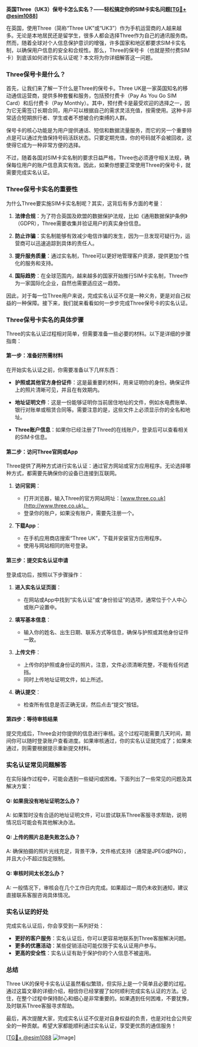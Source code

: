**英国Three（UK3）保号卡怎么实名？——轻松搞定你的SIM卡实名问题[[TG💪+ @esim1088](https://t.me/s/esim1088)]**

在英国，使用Three（简称“Three UK”或“UK3”）作为手机运营商的人越来越多。无论是本地居民还是留学生，很多人都会选择Three作为自己的通讯服务商。然而，随着全球对个人信息保护意识的增强，许多国家和地区都要求SIM卡实名制，以确保用户信息的安全和合规性。那么，Three的保号卡（也就是预付费SIM卡）到底该如何进行实名认证呢？本文将为你详细解答这一问题。

### Three保号卡是什么？

首先，让我们来了解一下什么是Three的保号卡。Three UK是一家英国知名的移动通信运营商，提供多种套餐和服务，包括预付费卡（Pay As You Go SIM Card）和后付费卡（Pay Monthly）。其中，预付费卡是最受欢迎的选择之一，因为它无需签订长期合同，用户可以根据自己的需求灵活充值，按需使用。这种卡非常适合短期旅行者、学生或者不想被合约束缚的人群。

保号卡的核心功能是为用户提供通话、短信和数据流量服务，而它的另一个重要特点是可以通过充值保持号码活跃状态。只要定期充值，你的号码就不会被回收，这使得它成为一种非常方便的选择。

不过，随着各国对SIM卡实名制的要求日益严格，Three也必须遵守相关法规，确保每位用户的账户信息真实有效。因此，如果你想要正常使用Three的保号卡，就需要完成实名认证。

### Three保号卡实名的重要性

为什么Three要实施SIM卡实名制呢？其实，这背后有多方面的考量：

1. **法律合规**：为了符合英国及欧盟的数据保护法规，比如《通用数据保护条例》（GDPR），Three需要收集并验证用户的真实身份信息。
   
2. **防止诈骗**：实名制能够有效减少电信诈骗的发生，因为一旦发现可疑行为，运营商可以迅速追踪到具体的责任人。

3. **提升服务质量**：通过实名制，Three可以更好地管理客户资源，提供更加个性化的服务和支持。

4. **国际趋势**：在全球范围内，越来越多的国家开始推行SIM卡实名制，Three作为一家国际化企业，自然也需要适应这一趋势。

因此，对于每一位Three用户来说，完成实名认证不仅是一种义务，更是对自己权益的一种保障。接下来，我们就来看看如何一步步完成Three保号卡的实名认证。

### Three保号卡实名的具体步骤

Three的实名认证过程相对简单，但需要准备一些必要的材料。以下是详细的步骤指南：

#### 第一步：准备好所需材料

在开始实名认证之前，你需要准备以下几样东西：

- **护照或其他官方身份证件**：这是最重要的材料，用来证明你的身份。确保证件上的照片清晰可见，并且在有效期内。
  
- **地址证明文件**：这是一份能够证明你当前居住地址的文件，例如水电费账单、银行对账单或租赁合同等。需要注意的是，这些文件上必须显示你的全名和地址。

- **Three账户信息**：如果你已经注册了Three的在线账户，登录后可以查看相关的SIM卡信息。

#### 第二步：访问Three官网或App

Three提供了两种方式进行实名认证：通过官方网站或官方应用程序。无论选择哪种方式，都需要先确保你的设备已连接到互联网。

1. **访问官网**：
   - 打开浏览器，输入Three的官方网站网址：[www.three.co.uk](http://www.three.co.uk)。
   - 登录你的账户，如果没有账户，需要先注册一个。

2. **下载App**：
   - 在手机应用商店搜索“Three UK”，下载并安装官方应用程序。
   - 使用与网站相同的账号登录。

#### 第三步：提交实名认证申请

登录成功后，按照以下步骤操作：

1. **进入实名认证页面**：
   - 在网站或App中找到“实名认证”或“身份验证”的选项，通常位于个人中心或账户设置中。

2. **填写基本信息**：
   - 输入你的姓名、出生日期、联系方式等信息，确保与护照或其他身份证件一致。

3. **上传文件**：
   - 上传你的护照或身份证的照片。注意，文件必须清晰完整，不能有任何遮挡。
   - 同时上传地址证明文件，如上所述。

4. **确认提交**：
   - 检查所有信息是否正确无误，然后点击“提交”按钮。

#### 第四步：等待审核结果

提交完成后，Three会对你提供的信息进行审核。这个过程可能需要几天时间，期间你可以随时登录账户查看进度。如果审核通过，你的实名认证就完成了；如果未通过，则需要根据提示重新提交材料。

### 实名认证常见问题解答

在实际操作过程中，可能会遇到一些疑问或困难。下面列出了一些常见的问题及其解决方案：

#### Q: 如果我没有地址证明怎么办？
A: 如果暂时没有合适的地址证明文件，可以尝试联系Three客服寻求帮助，说明情况后可能会有其他解决办法。

#### Q: 上传的照片总是失败怎么办？
A: 确保拍摄的照片光线充足，背景干净，文件格式支持（通常是JPEG或PNG），并且大小不超过指定限制。

#### Q: 审核时间太长怎么办？
A: 一般情况下，审核会在几个工作日内完成。如果超过一周仍未收到通知，建议直接联系客服咨询具体情况。

### 实名认证的好处

完成实名认证后，你会享受到一系列好处：

- **更好的客户服务**：实名认证后，你可以更容易地联系到Three客服解决问题。
- **更多的优惠活动**：某些促销活动可能仅限于实名认证用户参与。
- **更高的安全性**：实名认证有助于保护你的个人信息不被盗用。

### 总结

Three UK的保号卡实名认证虽然看似繁琐，但实际上是一个简单且必要的过程。通过这篇文章的详细介绍，相信你已经掌握了如何顺利完成实名认证的方法。记住，在整个过程中保持耐心和细心是非常重要的。如果遇到任何困难，不要犹豫，及时联系Three客服寻求帮助。

最后，再次提醒大家，完成实名认证不仅是对自身权益的负责，也是对社会公共安全的一种贡献。希望大家都能顺利通过实名认证，享受更优质的通信服务！

[[TG💪+ @esim1088](https://t.me/s/esim1088) ![Image](https://i.postimg.cc/4NQfJmqS/Snipaste-2025-05-13-00-14-12.png)]